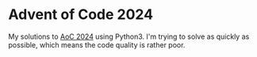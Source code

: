 # Advent of Code 2024

My solutions to [AoC 2024](https://adventofcode.com/2024/) using Python3.
I'm trying to solve as quickly as possible, which means the code quality is rather poor.
